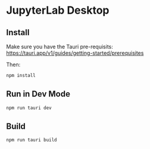 # JupyterLab Desktop

## Install
Make sure you have the Tauri pre-requisits:
https://tauri.app/v1/guides/getting-started/prerequisites

Then:
```bash
npm install
```

## Run in Dev Mode
```bash
npm run tauri dev
```

## Build
```bash
npm run tauri build
```